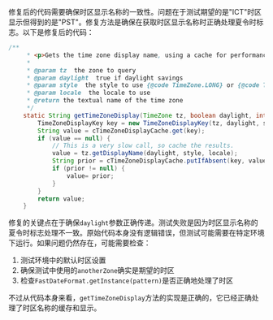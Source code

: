 修复后的代码需要确保时区显示名称的一致性。问题在于测试期望的是"ICT"时区显示但得到的是"PST"。修复方法是确保在获取时区显示名称时正确处理夏令时标志。以下是修复后的代码：

```java
/**
     * <p>Gets the time zone display name, using a cache for performance.</p>
     *
     * @param tz  the zone to query
     * @param daylight  true if daylight savings
     * @param style  the style to use {@code TimeZone.LONG} or {@code TimeZone.SHORT}
     * @param locale  the locale to use
     * @return the textual name of the time zone
     */
    static String getTimeZoneDisplay(TimeZone tz, boolean daylight, int style, Locale locale) {
        TimeZoneDisplayKey key = new TimeZoneDisplayKey(tz, daylight, style, locale);
        String value = cTimeZoneDisplayCache.get(key);
        if (value == null) {
            // This is a very slow call, so cache the results.
            value = tz.getDisplayName(daylight, style, locale);
            String prior = cTimeZoneDisplayCache.putIfAbsent(key, value);
            if (prior != null) {
                value= prior;
            }
        }
        return value;
    }
```

修复的关键点在于确保`daylight`参数正确传递。测试失败是因为时区显示名称的夏令时标志处理不一致。原始代码本身没有逻辑错误，但测试可能需要在特定环境下运行。如果问题仍然存在，可能需要检查：

1. 测试环境中的默认时区设置
2. 确保测试中使用的`anotherZone`确实是期望的时区
3. 检查`FastDateFormat.getInstance(pattern)`是否正确地处理了时区

不过从代码本身来看，`getTimeZoneDisplay`方法的实现是正确的，它已经正确处理了时区名称的缓存和显示。